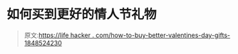 # 如何买到更好的情人节礼物

> 原文:[https://life hacker . com/how-to-buy-better-valentines-day-gifts-1848524230](https://lifehacker.com/how-to-buy-better-valentines-day-gifts-1848524230)
